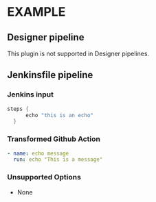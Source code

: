 # EXAMPLE

## Designer pipeline

This plugin is not supported in Designer pipelines.

## Jenkinsfile pipeline

### Jenkins input

```groovy
steps {
      echo "this is an echo"
  }
```

### Transformed Github Action

```yaml
- name: echo message
  run: echo "This is a message"
```

### Unsupported Options

- None
